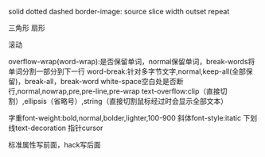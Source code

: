 solid dotted dashed
border-image: source slice width outset repeat
<!--边框衔接-->
三角形
扇形

滚动


<!--文本折叠-->
overflow-wrap(word-wrap):是否保留单词，normal保留单词，break-words将单词分割一部分到下一行
word-break:针对多字节文字,normal,keep-all(全部保留)，break-all，break-word
white-space空白处是否断行,normal,nowrap,pre,pre-line,pre-wrap
text-overflow:clip（直接切割）,ellipsis（省略号）,string（直接切割鼠标经过时会显示全部文本）

<!--装饰性属性-->
字重font-weight:bold,normal,bolder,lighter,100-900
斜体font-style:itatic
下划线text-decoration
指针cursor
<!--CSS Hack-->
标准属性写前面，hack写后面